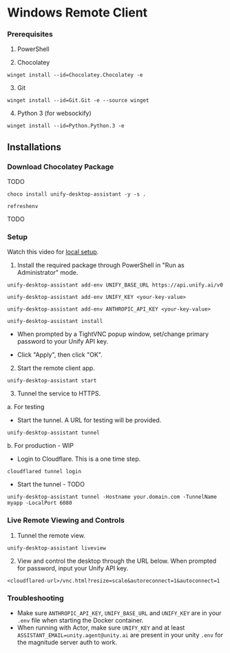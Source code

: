 # Windows Remote Client

### Prerequisites

1. PowerShell

2. Chocolatey

`winget install --id=Chocolatey.Chocolatey -e`

3. Git

`winget install --id=Git.Git -e --source winget`

4. Python 3 (for websockify)

`winget install --id=Python.Python.3 -e`

## Installations

### Download Chocolatey Package

TODO

`choco install unify-desktop-assistant -y -s .`

`refreshenv`

TODO

### Setup

Watch this video for [local setup](https://www.loom.com/share/61a230c7d7314a109e3fc64061d8e315?sid=b80b1f19-c080-4431-a667-6ee1a0c350f1).

1. Install the required package through PowerShell in "Run as Administrator" mode.

`unify-desktop-assistant add-env UNIFY_BASE_URL https://api.unify.ai/v0`

`unify-desktop-assistant add-env UNIFY_KEY <your-key-value>`

`unify-desktop-assistant add-env ANTHROPIC_API_KEY <your-key-value>`

`unify-desktop-assistant install`

- When prompted by a TightVNC popup window, set/change primary password to your Unify API key.

- Click "Apply", then click "OK".

2. Start the remote client app.

`unify-desktop-assistant start`

3. Tunnel the service to HTTPS.

a. For testing

- Start the tunnel. A URL for testing will be provided.

`unify-desktop-assistant tunnel`

b. For production - WIP

- Login to Cloudflare. This is a one time step.

`cloudflared tunnel login`

- Start the tunnel - TODO

`unify-desktop-assistant tunnel -Hostname your.domain.com -TunnelName myapp -LocalPort 6080`

### Live Remote Viewing and Controls

1. Tunnel the remote view.

`unify-desktop-assistant liveview`

2. View and control the desktop through the URL below. When prompted for password, input your Unify API key.

`<cloudflared-url>/vnc.html?resize=scale&autoreconnect=1&autoconnect=1`

### Troubleshooting

- Make sure `ANTHROPIC_API_KEY`, `UNIFY_BASE_URL` and `UNIFY_KEY` are in your `.env` file when starting the Docker container.
- When running with Actor, make sure `UNIFY_KEY` and at least `ASSISTANT_EMAIL=unity.agent@unity.ai` are present in your unity `.env` for the magnitude server auth to work.
